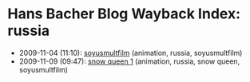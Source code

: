 # Hans Bacher Blog Wayback Index: russia

* 2009-11-04 (11:10): [soyusmultfilm](https://web.archive.org/web/https://one1more2time3.wordpress.com/2009/11/04/soyusmultfilm/) (animation, russia, soyusmultfilm)
* 2009-11-09 (09:47): [snow queen 1](https://web.archive.org/web/https://one1more2time3.wordpress.com/2009/11/09/snow-queen-1/) (animation, russia, snow queen, soyusmultfilm)